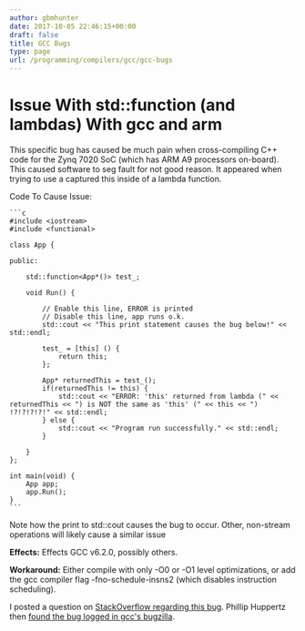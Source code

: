 ```yaml
---
author: gbmhunter
date: 2017-10-05 22:46:15+00:00
draft: false
title: GCC Bugs
type: page
url: /programming/compilers/gcc/gcc-bugs
---
```


# Issue With std::function (and lambdas) With gcc and arm

This specific bug has caused be much pain when cross-compiling C++ code for the Zynq 7020 SoC (which has ARM A9 processors on-board). This caused software to seg fault for not good reason. It appeared when trying to use a captured this inside of a lambda function.

Code To Cause Issue:

    ```c
    #include <iostream>
    #include <functional>
    
    class App {
    
    public:
    
        std::function<App*()> test_;
    
        void Run() {
    
            // Enable this line, ERROR is printed
            // Disable this line, app runs o.k.
            std::cout << "This print statement causes the bug below!" << std::endl;
            
            test_ = [this] () {
                return this;
            };
    
            App* returnedThis = test_();
            if(returnedThis != this) {
                std::cout << "ERROR: 'this' returned from lambda (" << returnedThis << ") is NOT the same as 'this' (" << this << ") !?!?!?!?!" << std::endl;
            } else {
                std::cout << "Program run successfully." << std::endl;
            }
    
        }
    };
    
    int main(void) {
        App app;
        app.Run();
    }
    ```

Note how the print to std::cout causes the bug to occur. Other, non-stream operations will likely cause a similar issue

**Effects:** Effects GCC v6.2.0, possibly others.

**Workaround:** Either compile with only -O0 or -O1 level optimizations, or add the gcc compiler flag -fno-schedule-insns2 (which disables instruction scheduling).

I posted a question on [StackOverflow regarding this bug](https://stackoverflow.com/questions/44830566/this-captured-by-lambda-is-incorrect-gcc-compiler-bug). Phillip Huppertz then [found the bug logged in gcc's bugzilla](https://gcc.gnu.org/bugzilla/show_bug.cgi?id=77686).
